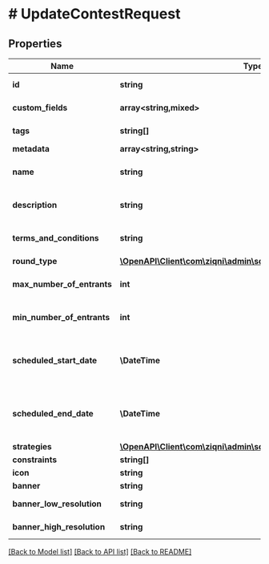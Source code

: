 # # UpdateContestRequest

## Properties

Name | Type | Description | Notes
------------ | ------------- | ------------- | -------------
**id** | **string** | A unique system generated identifier |
**custom_fields** | **array<string,mixed>** | A list of id&#39;s used to add cutom fields | [optional]
**tags** | **string[]** | A list of id&#39;s used to tag models | [optional]
**metadata** | **array<string,string>** |  | [optional]
**name** | **string** | A name for the Contest. Can be translated | [optional]
**description** | **string** | A name for the Contest. Can be translated | [optional]
**terms_and_conditions** | **string** | A name for the Contest. Can be translated | [optional]
**round_type** | [**\OpenAPI\Client\com\ziqni\admin\sdk\model\RoundType**](RoundType.md) |  | [optional]
**max_number_of_entrants** | **int** | Maximum number of entrants for the contest | [optional]
**min_number_of_entrants** | **int** | Minimum number of entrants for the contest | [optional]
**scheduled_start_date** | **\DateTime** | ISO8601 timestamp for when a Contest should start. All records are stored in UTC time zone | [optional]
**scheduled_end_date** | **\DateTime** | ISO8601 timestamp for when a Contest should end. All records are stored in UTC time zone | [optional]
**strategies** | [**\OpenAPI\Client\com\ziqni\admin\sdk\model\TournamentStrategies**](TournamentStrategies.md) |  | [optional]
**constraints** | **string[]** | Additional constraints | [optional]
**icon** | **string** | Link to the icon | [optional]
**banner** | **string** | Link to the banner | [optional]
**banner_low_resolution** | **string** | Link to the bannerLowResolution | [optional]
**banner_high_resolution** | **string** | Link to the bannerHighResolution | [optional]

[[Back to Model list]](../../README.md#models) [[Back to API list]](../../README.md#endpoints) [[Back to README]](../../README.md)
